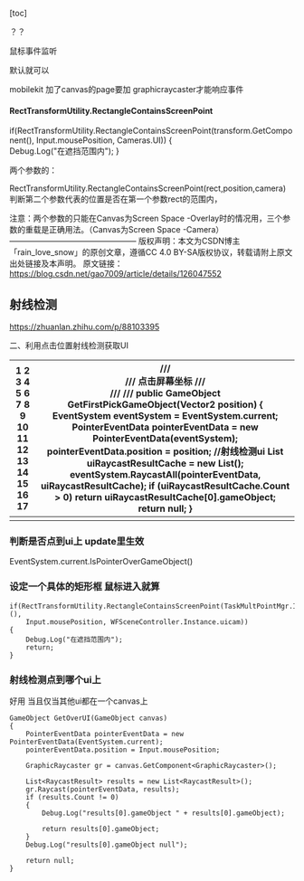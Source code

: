 [toc]



？？

鼠标事件监听

默认就可以

mobilekit 加了canvas的page要加 graphicraycaster才能响应事件



#### RectTransformUtility.RectangleContainsScreenPoint

if(RectTransformUtility.RectangleContainsScreenPoint(transform.GetComponent<RectTransform>(), 
    Input.mousePosition, Cameras.UI))
{    
     Debug.Log("在遮挡范围内");
}

两个参数的：

RectTransformUtility.RectangleContainsScreenPoint(rect,position,camera)
判断第二个参数代表的位置是否在第一个参数rect的范围内，

注意：两个参数的只能在Canvas为Screen Space -Overlay时的情况用，三个参数的重载是正确用法。（Canvas为Screen Space -Camera）
————————————————
版权声明：本文为CSDN博主「rain_love_snow」的原创文章，遵循CC 4.0 BY-SA版权协议，转载请附上原文出处链接及本声明。
原文链接：https://blog.csdn.net/gao7009/article/details/126047552





## 射线检测

https://zhuanlan.zhihu.com/p/88103395





二、利用点击位置射线检测获取UI

| 1 2 3 4 5 6 7 8 9 10 11 12 13 14 15 16 17 | /// <summary> /// 点击屏幕坐标 /// </summary> /// <param name="position"></param> /// <returns></returns> public GameObject GetFirstPickGameObject(Vector2 position) {   EventSystem eventSystem = EventSystem.current;   PointerEventData pointerEventData = new PointerEventData(eventSystem);   pointerEventData.position = position;   //射线检测ui   List<RaycastResult> uiRaycastResultCache = new List<RaycastResult>();   eventSystem.RaycastAll(pointerEventData, uiRaycastResultCache);   if (uiRaycastResultCache.Count > 0)     return uiRaycastResultCache[0].gameObject;   return null; } |
| ----------------------------------------- | ------------------------------------------------------------ |
|                                           |                                                              |



### 判断是否点到ui上 update里生效

EventSystem.current.IsPointerOverGameObject()



### 设定一个具体的矩形框  鼠标进入就算

```
if(RectTransformUtility.RectangleContainsScreenPoint(TaskMultPointMgr.Instance.transform.GetComponent<RectTransform>(), 
    Input.mousePosition, WFSceneController.Instance.uicam))
{    
    Debug.Log("在遮挡范围内");
    return;
}
```



### 射线检测点到哪个ui上

好用 当且仅当其他ui都在一个canvas上

```
GameObject GetOverUI(GameObject canvas)
{
    PointerEventData pointerEventData = new PointerEventData(EventSystem.current);
    pointerEventData.position = Input.mousePosition;

    GraphicRaycaster gr = canvas.GetComponent<GraphicRaycaster>();

    List<RaycastResult> results = new List<RaycastResult>();
    gr.Raycast(pointerEventData, results);
    if (results.Count != 0)
    {
        Debug.Log("results[0].gameObject " + results[0].gameObject);

        return results[0].gameObject;
    }
    Debug.Log("results[0].gameObject null");

    return null;
}
```

